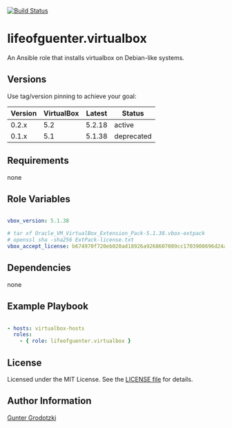 [![Build Status](https://travis-ci.org/lifeofguenter/ansible-role-virtualbox.svg?branch=master)](https://travis-ci.org/lifeofguenter/ansible-role-virtualbox)

# lifeofguenter.virtualbox

An Ansible role that installs virtualbox on Debian-like systems.

## Versions

Use tag/version pinning to achieve your goal:

| Version | VirtualBox | Latest | Status     |
| ------- | ---------- | ------ | ---------- |
| 0.2.x   | 5.2        | 5.2.18 | active     |
| 0.1.x   | 5.1        | 5.1.38 | deprecated |

## Requirements

none

## Role Variables

```yaml

vbox_version: 5.1.38

# tar xf Oracle_VM_VirtualBox_Extension_Pack-5.1.38.vbox-extpack
# openssl sha -sha256 ExtPack-license.txt
vbox_accept_license: b674970f720eb020ad18926a9268607089cc1703908696d24a04aa870f34c8e8

```

## Dependencies

none

## Example Playbook

```yaml

- hosts: virtualbox-hosts
  roles:
    - { role: lifeofguenter.virtualbox }
```

## License

Licensed under the MIT License. See the [LICENSE file](LICENSE) for details.

## Author Information

[Gunter Grodotzki](https://lifeofguenter.de)
